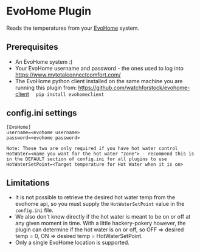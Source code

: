 # EvoHome Plugin

Reads the temperatures from your [EvoHome](http://www.honeywelluk.com/products/Systems/Zoned/evohome-Main/) system.

## Prerequisites
* An EvoHome system :)
* Your EvoHome username and password - the ones used to log into https://www.mytotalconnectcomfort.com/
* The EvoHome python client installed on the same machine you are running this plugin from: https://github.com/watchforstock/evohome-client 
`  pip install evohomeclient`

## config.ini settings
```
[EvoHome]
username=<evohome username>
password=<evohome password>

Note: These two are only required if you have hot water control
HotWater=<name you want for the hot water "zone"> - recommend this is in the DEFAULT section of config.ini for all plugins to use
HotWaterSetPoint=<Target temperature for Hot Water when it is on>
```

## Limitations
* It is not possible to retrieve the desired hot water temp from the evohome api, so you must supply the `HotWaterSetPoint` value in the `config.ini` file.
* We also don't know directly if the hot water is meant to be on or off at any given moment in time.
  With a little hackery-pokery however, the plugin can determine if the hot water is on or off, so OFF => desired temp = 0, ON => desired temp = HotWaterSetPoint.
* Only a single EvoHome location is supported.
